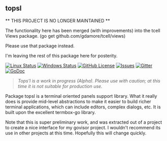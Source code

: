 ## topsl

** THIS PROJECT IS NO LONGER MAINTAINED **

The functionality here has been merged (with improvements) into the
tcell Views package. (go get github.com/gdamore/tcell/views)

Please use that package instead.

I'm leaving the rest of this package here for posterity.

[![Linux Status](https://img.shields.io/travis/gdamore/topsl.svg?label=linux)](https://travis-ci.org/gdamore/topsl)
[![Windows Status](https://img.shields.io/appveyor/ci/gdamore/topsl.svg?label=windows)](https://ci.appveyor.com/project/gdamore/topsl)
[![GitHub License](https://img.shields.io/github/license/gdamore/topsl.svg)](https://github.com/gdamore/topsl/blob/master/LICENSE)
[![Issues](https://img.shields.io/github/issues/gdamore/topsl.svg)](https://github.com/gdamore/topsl/issues)
[![Gitter](https://img.shields.io/badge/gitter-join-brightgreen.svg)](https://gitter.im/gdamore/topsl)
[![GoDoc](https://img.shields.io/badge/godoc-reference-blue.svg)](https://godoc.org/github.com/gdamore/topsl)

> _Tops'l is a work in progress (Alpha).
> Please use with caution; at this
> time it is not suitable for production use._

Package topsl is a terminal oriented panels support library.  What it really
does is provide mid-level abstractions to make it easier to build richer
terminal applications, which can include editors, complex dialogs, etc.
It is built upon the excellent termbox-go library.

Note that this is super preliminary work, and was extracted out of a project
to create a nice interface for my govisor project. I wouldn't recommend
its use in other projects at this time.  Hopefully this will change quickly.
